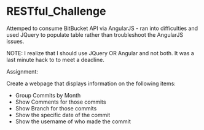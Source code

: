# RESTful_Challenge
Attemped to consume BitBucket API via AngularJS - ran into difficulties and used JQuery to populate table rather than troubleshoot the AngularJS issues. 

NOTE: I realize that I should use JQuery OR Angular and not both. It was a last minute hack to to meet a deadline.


Assignment:

Create a webpage that displays information on the following items:

- Group Commits by Month
- Show Comments for those commits
- Show Branch for those commits
- Show the specific date of the commit
- Show the username of who made the commit
